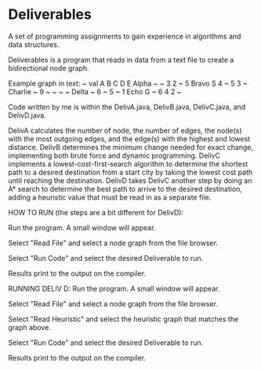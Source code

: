 # Deliverables
A set of programming assignments to gain experience in algorithms and data structures.

Deliverables is a program that reads in data from a text file to create a bidirectional node graph. 

Example graph in text:
~       val   A   B   C   D   E 
Alpha     ~   ~   3   2   ~   5
Bravo     S   4   ~   5   3   ~
Charlie   ~   9   ~   ~   ~   ~
Delta     ~   6   ~   5   ~   1
Echo      G   ~   6   4   2   ~

Code written by me is within the DelivA.java, DelivB.java, DelivC.java, and DelivD.java.

DelivA calculates the number of node, the number of edges, the node(s) with the most outgoing edges, and the edge(s) with the highest and lowest distance.
DelivB determines the minimum change needed for exact change, implementing both brute force and dynamic programming.
DelivC implements a lowest-cost-first-search algorithm to determine the shortest path to a desired destination from a start city by taking the lowest cost path until reaching the destination.
DelivD takes DelivC another step by doing an A* search to determine the best path to arrive to the desired destination, adding a heuristic value that must be read in as a separate file.

HOW TO RUN (the steps are a bit different for DelivD):

Run the program. A small window will appear.

Select "Read File" and select a node graph from the file browser.

Select "Run Code" and select the desired Deliverable to run.

Results print to the output on the compiler.

RUNNING DELIV D:
Run the program. A small window will appear.

Select "Read File" and select a node graph from the file browser.

Select "Read Heuristic" and select the heuristic graph that matches the graph above.

Select "Run Code" and select the desired Deliverable to run.

Results print to the output on the compiler.







